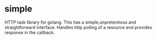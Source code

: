 # simple
  HTTP task library for golang. This has a simple,unpretentious and straightforward interface. Handles http polling of a resource and provides response in the callback.
